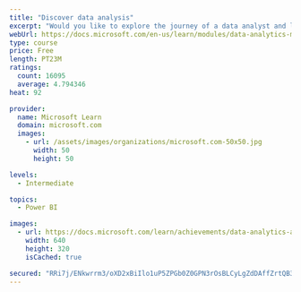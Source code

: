 ```yaml
---
title: "Discover data analysis"
excerpt: "Would you like to explore the journey of a data analyst and learn how a data analyst tells a story with data? In this module, you will explore the different roles in data and learn the different tasks of a data analyst."
webUrl: https://docs.microsoft.com/en-us/learn/modules/data-analytics-microsoft/
type: course
price: Free
length: PT23M
ratings:
  count: 16095
  average: 4.794346
heat: 92

provider:
  name: Microsoft Learn
  domain: microsoft.com
  images:
    - url: /assets/images/organizations/microsoft.com-50x50.jpg
      width: 50
      height: 50

levels:
  - Intermediate

topics:
  - Power BI

images:
  - url: https://docs.microsoft.com/learn/achievements/data-analytics-and-microsoft-social.png
    width: 640
    height: 320
    isCached: true

secured: "RRi7j/ENkwrrm3/oXD2xBiIlo1uP5ZPGb0Z0GPN3rOsBLCyLgZdDAffZrtQB3eSgl7dzqWURtyXAVYqhCjnThaWXtAp8RYBChj/ryY+5LDqfV4kWxNUlY2VQshsC+nYzFP1vdmPk+NvBVnNKqdtpjD3DQj9pQn4/0/cQD/H5ZYaoitjIBR2KXlnLhLbzvViEKFaLiu4TFVM1xYDHCSGQ2HGecmu/evxVzK/g8cuJa8ekKgV3Wfw9Oc6ckJ7wWqAeGtr2XGRDnH+m4RtMPoI6xkeZ0+V9r8qwUlLK9vIztgn+veA/x8XdvGHw0hXKGz3TY10fmvad3EUyr8KqQhEhRilVXlUhBeNEZcuAERO5PGlB96J32n/+s2snpXd8HA9RbGmwaDMHd+6XRoWs/8c3CMD1VkzMUpKxq8sFxiKJG80ImJPx5t+cmx7iHuujG9v8;MY4VawDfBpMxvOYKp8ngoQ=="
---
```


